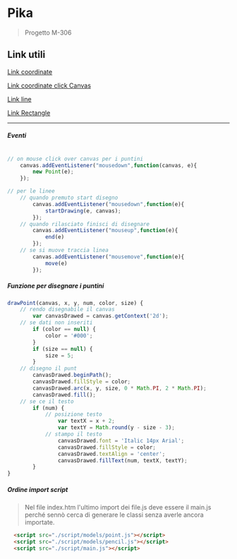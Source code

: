 # Pika

>Progetto M-306

## Link utili

[Link coordinate](https://linuxhint.com/get-mouse-coordinates-javascript/#:~:text=To%20get%20mouse%20coordinates%20in%20JavaScript%2C%20apply%20the%20%E2%80%9CclientX%E2%80%9D,current%20screen%20or%20with%20an%20%E2%80%9C)

[Link coordinate click Canvas](https://www.geeksforgeeks.org/how-to-get-the-coordinates-of-a-mouse-click-on-a-canvas-element/)

[Link line](https://medium.com/@zxlee618/drawing-on-a-html-canvas-b7566624b17f)

[Link Rectangle](https://jsfiddle.net/richardcwc/ukqhf54k/)

---
##### Eventi 

~~~ JavaScript

// on mouse click over canvas per i puntini
	canvas.addEventListener("mousedown",function(canvas, e){
	    new Point(e);
	});

// per le linee
	// quando premuto start disegno
		canvas.addEventListener("mousedown",function(e){
			startDrawing(e, canvas);
		});
	// quando rilasciato finisci di disegnare
		canvas.addEventListener("mouseup",function(e){
			end(e)
		});
	// se si muove traccia linea
		canvas.addEventListener("mousemove",function(e){
			move(e)
		});
~~~


##### Funzione per disegnare i puntini

~~~JavaScript
drawPoint(canvas, x, y, num, color, size) {
	// rendo disegnabile il canvas
		var canvasDrawed = canvas.getContext('2d');
	// se dati non inseriti
		if (color == null) {
			color = '#000';
		}
		if (size == null) {
			size = 5;
		}
	// disegno il punt
		canvasDrawed.beginPath();
		canvasDrawed.fillStyle = color;
		canvasDrawed.arc(x, y, size, 0 * Math.PI, 2 * Math.PI);
		canvasDrawed.fill();
	// se ce il testo
		if (num) {
			// posizione testo
				var textX = x + 2;
				var textY = Math.round(y - size - 3);
			// stampo il testo
				canvasDrawed.font = 'Italic 14px Arial';
				canvasDrawed.fillStyle = color;
				canvasDrawed.textAlign = 'center';
				canvasDrawed.fillText(num, textX, textY);
		}
}
~~~ 


##### Ordine import script
> Nel file index.htm l'ultimo import dei file.js deve essere il main.js perché sennò cerca di generare le classi senza averle ancora importate.

~~~ html
  <script src="./script/models/point.js"></script>
  <script src="./script/models/pencil.js"></script>
  <script src="./script/main.js"></script>
~~~

